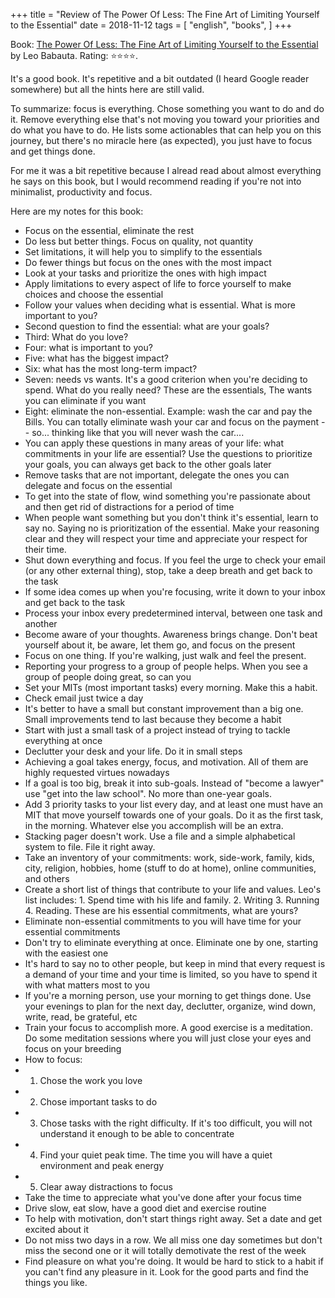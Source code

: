 +++
title = "Review of The Power Of Less: The Fine Art of Limiting Yourself to the Essential"
date = 2018-11-12
tags = [
    "english",
    "books",
]
+++

Book: [The Power Of Less: The Fine Art of Limiting Yourself to the Essential](https://www.goodreads.com/book/show/3467088) by Leo Babauta. Rating: ⭐️⭐️⭐️⭐️.

It's a good book. It's repetitive and a bit outdated (I heard Google reader somewhere) but all the hints here are still valid.

To summarize: focus is everything. Chose something you want to do and do it. Remove everything else that's not moving you toward your priorities and do what you have to do. He lists some actionables that can help you on this journey, but there's no miracle here (as expected), you just have to focus and get things done.

For me it was a bit repetitive because I alread read about almost everything he says on this book, but I would recommend reading if you're not into minimalist, productivity and focus.

Here are my notes for this book:

* Focus on the essential, eliminate the rest
* Do less but better things. Focus on quality, not quantity
* Set limitations, it will help you to simplify to the essentials
* Do fewer things but focus on the ones with the most impact
* Look at your tasks and prioritize the ones with high impact
* Apply limitations to every aspect of life to force yourself to make choices and choose the essential
* Follow your values when deciding what is essential. What is more important to you?
* Second question to find the essential: what are your goals?
* Third: What do you love?
* Four: what is important to you?
* Five: what has the biggest impact?
* Six: what has the most long-term impact?
* Seven: needs vs wants. It's a good criterion when you're deciding to spend. What do you really need? These are the essentials, The wants you can eliminate if you want
* Eight: eliminate the non-essential. Example: wash the car and pay the Bills. You can totally eliminate wash your car and focus on the payment -- so... thinking like that you will never wash the car....
* You can apply these questions in many areas of your life: what commitments in your life are essential? Use the questions to prioritize your goals, you can always get back to the other goals later
* Remove tasks that are not important, delegate the ones you can delegate and focus on the essential
* To get into the state of flow, wind something you're passionate about and then get rid of distractions for a period of time
* When people want something but you don't think it's essential, learn to say no. Saying no is prioritization of the essential. Make your reasoning clear and they will respect your time and appreciate your respect for their time.
* Shut down everything and focus. If you feel the urge to check your email (or any other external thing), stop, take a deep breath and get back to the task
* If some idea comes up when you're focusing, write it down to your inbox and get back to the task
* Process your inbox every predetermined interval, between one task and another
* Become aware of your thoughts. Awareness brings change. Don't beat yourself about it, be aware, let them go, and focus on the present
* Focus on one thing. If you're walking, just walk and feel the present.
* Reporting your progress to a group of people helps. When you see a group of people doing great, so can you
* Set your MITs (most important tasks) every morning. Make this a habit.
* Check email just twice a day
* It's better to have a small but constant improvement than a big one. Small improvements tend to last because they become a habit
* Start with just a small task of a project instead of trying to tackle everything at once
* Declutter your desk and your life. Do it in small steps
* Achieving a goal takes energy, focus, and motivation. All of them are highly requested virtues nowadays
* If a goal is too big, break it into sub-goals. Instead of "become a lawyer" use "get into the law school". No more than one-year goals.
* Add 3 priority tasks to your list every day, and at least one must have an MIT that move yourself towards one of your goals. Do it as the first task, in the morning. Whatever else you accomplish will be an extra.
* Stacking pager doesn't work. Use a file and a simple alphabetical system to file. File it right away.
* Take an inventory of your commitments: work, side-work, family, kids, city, religion, hobbies, home (stuff to do at home), online communities, and others
* Create a short list of things that contribute to your life and values. Leo's list includes: 1. Spend time with his life and family. 2. Writing 3. Running 4. Reading. These are his essential commitments, what are yours?
* Eliminate non-essential commitments to you will have time for your essential commitments
* Don't try to eliminate everything at once. Eliminate one by one, starting with the easiest one
* It's hard to say no to other people, but keep in mind that every request is a demand of your time and your time is limited, so you have to spend it with what matters most to you
* If you're a morning person, use your morning to get things done. Use your evenings to plan for the next day, declutter, organize, wind down, write, read, be grateful, etc
* Train your focus to accomplish more. A good exercise is a meditation. Do some meditation sessions where you will just close your eyes and focus on your breeding
* How to focus:
* 1. Chose the work you love
* 2. Chose important tasks to do
* 3. Chose tasks with the right difficulty. If it's too difficult, you will not understand it enough to be able to concentrate
* 4. Find your quiet peak time. The time you will have a quiet environment and peak energy
* 5. Clear away distractions to focus
* Take the time to appreciate what you've done after your focus time
* Drive slow, eat slow, have a good diet and exercise routine
* To help with motivation, don't start things right away. Set a date and get excited about it
* Do not miss two days in a row. We all miss one day sometimes but don't miss the second one or it will totally demotivate the rest of the week
* Find pleasure on what you're doing. It would be hard to stick to a habit if you can't find any pleasure in it. Look for the good parts and find the things you like.
